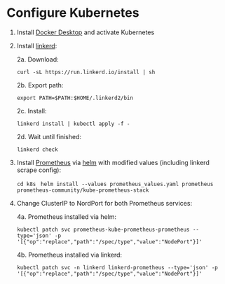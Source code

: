 # Configure Kubernetes
1. Install [Docker Desktop](https://www.docker.com/products/docker-desktop) and activate Kubernetes
2. Install [linkerd](https://linkerd.io):
    
    2a. Download: 
   
    ```curl -sL https://run.linkerd.io/install | sh```
    
    2b. Export path: 
    
    ```export PATH=$PATH:$HOME/.linkerd2/bin```

    2c. Install:
    
    ```linkerd install | kubectl apply -f -```

    2d. Wait until finished:
   
    ```linkerd check```
   
3. Install [Prometheus](https://prometheus.io/) via [helm](https://helm.sh/) with modified values (including linkerd scrape config):
   
   ````cd k8s````
   ```` helm install --values prometheus_values.yaml prometheus prometheus-community/kube-prometheus-stack````

4. Change ClusterIP to NordPort for both Prometheus services:
   
   4a. Prometheus installed via helm:
   
   ````kubectl patch svc prometheus-kube-prometheus-prometheus --type='json' -p '[{"op":"replace","path":"/spec/type","value":"NodePort"}]'````

   4b. Prometheus installed via linkerd:
   
   ````kubectl patch svc -n linkerd linkerd-prometheus --type='json' -p '[{"op":"replace","path":"/spec/type","value":"NodePort"}]'````
